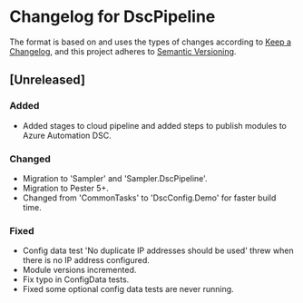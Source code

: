 # Changelog for DscPipeline

The format is based on and uses the types of changes according to [Keep a Changelog](https://keepachangelog.com/en/1.0.0/),
and this project adheres to [Semantic Versioning](https://semver.org/spec/v2.0.0.html).

## [Unreleased]

### Added
- Added stages to cloud pipeline and added steps to publish modules to Azure Automation DSC.

### Changed

- Migration to 'Sampler' and 'Sampler.DscPipeline'.
- Migration to Pester 5+.
- Changed from 'CommonTasks' to 'DscConfig.Demo' for faster build time.

### Fixed
- Config data test 'No duplicate IP addresses should be used' threw when there
  is no IP address configured.
- Module versions incremented.
- Fix typo in ConfigData tests.
- Fixed some optional config data tests are never running.
